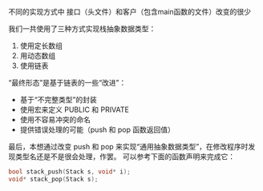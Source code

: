 不同的实现方式中 接口（头文件）和客户（包含main函数的文件）改变的很少

我们一共使用了三种方式实现栈抽象数据类型：
 1. 使用定长数组
 2. 用动态数组
 3. 使用链表

“最终形态”是基于链表的一些“改进”：
 - 基于“不完整类型”的封装
 - 使用宏来定义 PUBLIC 和 PRIVATE
 - 使用不容易冲突的命名
 - 提供错误处理的可能（push 和 pop 函数返回值）

最后，本想通过改变 push 和 pop 来实现“通用抽象数据类型”，在修改程序时发现类型名还是不是很会处理，作罢。
可以参考下面的函数声明来完成它：
```c
bool stack_push(Stack s, void* i);
void* stack_pop(Stack s);
``` 